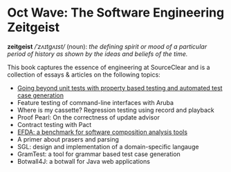 # Oct Wave: The Software Engineering Zeitgeist

**zeitgeist** _/ˈzʌɪtɡʌɪst/_ (noun): 
_the defining spirit or mood of a particular period of history as shown by the ideas and beliefs of the time._

This book captures the essence of engineering at SourceClear and is a collection of essays & articles on the following topics:

- [Going beyond unit tests with property based testing and automated test case generation](chapters/01-Going%20beyond%20unit%20tests%20with%20property%20based%20testing%20and%20automated%20test%20case%20generation.md)
- Feature testing of command-line interfaces with Aruba
- Where is my cassette? Regression testing using record and playback 
- Proof Pearl: On the correctness of update advisor 
- Contract testing with Pact
- [EFDA: a benchmark for software composition analysis tools](chapters/06-EFDA:%20a%20benchmark%20for%20software%20composition%20analysis%20tools.md)
- A primer about prasers and parsing
- SGL: design and implementation of a domain-specific langauge
- GramTest: a tool for grammar based test case generation
- Botwall4J: a botwall for Java web applications
